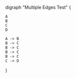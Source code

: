digraph "Multiple Edges Test" {

    A
    B
    C
    D

    A -> B
    B -> C
    B -> C
    B -> C
    B -> C
    C -> D

}
